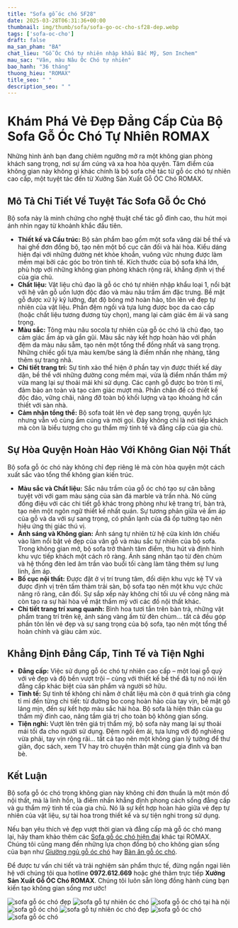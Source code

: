 ```yaml
---
title: "Sofa gỗ óc chó SF28"
date: 2025-03-28T06:31:36+00:00
thumbnail: img/thumb/sofa/sofa-go-oc-cho-sf28-dep.webp
tags: ['sofa-oc-cho']
draft: false
ma_san_pham: "BA"
chat_lieu: "Gỗ Óc Chó tự nhiên nhập khẩu Bắc Mỹ, Sơn Inchem"
mau_sac: "Vân, màu Nâu Óc Chó tự nhiên"
bao_hanh: "36 tháng"
thuong_hieu: "ROMAX"
title_seo: " "
description_seo: " "
---
```

# Khám Phá Vẻ Đẹp Đẳng Cấp Của Bộ Sofa Gỗ Óc Chó Tự Nhiên ROMAX

Những hình ảnh bạn đang chiêm ngưỡng mở ra một không gian phòng khách sang trọng, nơi sự ấm cúng và xa hoa hòa quyện. Tâm điểm của không gian này không gì khác chính là bộ sofa chế tác từ gỗ óc chó tự nhiên cao cấp, một tuyệt tác đến từ Xưởng Sản Xuất Gỗ ÓC Chó ROMAX.

## Mô Tả Chi Tiết Về Tuyệt Tác Sofa Gỗ Óc Chó

Bộ sofa này là minh chứng cho nghệ thuật chế tác gỗ đỉnh cao, thu hút mọi ánh nhìn ngay từ khoảnh khắc đầu tiên.

* **Thiết kế và Cấu trúc:** Bộ sản phẩm bao gồm một sofa văng dài bề thế và hai ghế đơn đồng bộ, tạo nên một bố cục cân đối và hài hòa. Kiểu dáng hiện đại với những đường nét khỏe khoắn, vuông vức nhưng được làm mềm mại bởi các góc bo tròn tinh tế. Kích thước của bộ sofa khá lớn, phù hợp với những không gian phòng khách rộng rãi, khẳng định vị thế của gia chủ.
* **Chất liệu:** Vật liệu chủ đạo là gỗ óc chó tự nhiên nhập khẩu loại 1, nổi bật với hệ vân gỗ uốn lượn độc đáo và màu nâu trầm ấm đặc trưng. Bề mặt gỗ được xử lý kỹ lưỡng, đạt độ bóng mờ hoàn hảo, tôn lên vẻ đẹp tự nhiên của vật liệu. Phần đệm ngồi và tựa lưng được bọc da cao cấp (hoặc chất liệu tương đương tùy chọn), mang lại cảm giác êm ái và sang trọng.
* **Màu sắc:** Tông màu nâu socola tự nhiên của gỗ óc chó là chủ đạo, tạo cảm giác ấm áp và gần gũi. Màu sắc này kết hợp hoàn hảo với phần đệm da màu nâu sẫm, tạo nên một tổng thể đồng nhất và sang trọng. Những chiếc gối tựa màu kem/be sáng là điểm nhấn nhẹ nhàng, tăng thêm sự trang nhã.
* **Chi tiết trang trí:** Sự tinh xảo thể hiện ở phần tay vịn được thiết kế dày dặn, bề thế với những đường cong mềm mại, vừa là điểm nhấn thẩm mỹ vừa mang lại sự thoải mái khi sử dụng. Các cạnh gỗ được bo tròn tỉ mỉ, đảm bảo an toàn và tạo cảm giác mượt mà. Phần chân đế có thiết kế độc đáo, vững chãi, nâng đỡ toàn bộ khối lượng và tạo khoảng hở cần thiết với sàn nhà.
* **Cảm nhận tổng thể:** Bộ sofa toát lên vẻ đẹp sang trọng, quyền lực nhưng vẫn vô cùng ấm cúng và mời gọi. Đây không chỉ là nơi tiếp khách mà còn là biểu tượng cho gu thẩm mỹ tinh tế và đẳng cấp của gia chủ.

## Sự Hòa Quyện Hoàn Hảo Với Không Gian Nội Thất

Bộ sofa gỗ óc chó này không chỉ đẹp riêng lẻ mà còn hòa quyện một cách xuất sắc vào tổng thể không gian kiến trúc.

* **Màu sắc và Chất liệu:** Sắc nâu trầm của gỗ óc chó tạo sự cân bằng tuyệt vời với gam màu sáng của sàn đá marble và trần nhà. Nó cũng đồng điệu với các chi tiết gỗ khác trong phòng như kệ trang trí, bàn trà, tạo nên một ngôn ngữ thiết kế nhất quán. Sự tương phản giữa vẻ ấm áp của gỗ và da với sự sang trọng, có phần lạnh của đá ốp tường tạo nên hiệu ứng thị giác thú vị.
* **Ánh sáng và Không gian:** Ánh sáng tự nhiên từ hệ cửa kính lớn chiếu vào làm nổi bật vẻ đẹp của vân gỗ và màu sắc tự nhiên của bộ sofa. Trong không gian mở, bộ sofa trở thành tâm điểm, thu hút và định hình khu vực tiếp khách một cách rõ ràng. Ánh sáng nhân tạo từ đèn chùm và hệ thống đèn led âm trần vào buổi tối càng làm tăng thêm sự lung linh, ấm áp.
* **Bố cục nội thất:** Được đặt ở vị trí trung tâm, đối diện khu vực kệ TV và được định vị trên tấm thảm trải sàn, bộ sofa tạo nên một khu vực chức năng rõ ràng, cân đối. Sự sắp xếp này không chỉ tối ưu về công năng mà còn tạo ra sự hài hòa về mặt thẩm mỹ với các đồ nội thất khác.
* **Chi tiết trang trí xung quanh:** Bình hoa tươi tắn trên bàn trà, những vật phẩm trang trí trên kệ, ánh sáng vàng ấm từ đèn chùm... tất cả đều góp phần tôn lên vẻ đẹp và sự sang trọng của bộ sofa, tạo nên một tổng thể hoàn chỉnh và giàu cảm xúc.

## Khẳng Định Đẳng Cấp, Tinh Tế và Tiện Nghi

* **Đẳng cấp:** Việc sử dụng gỗ óc chó tự nhiên cao cấp – một loại gỗ quý với vẻ đẹp và độ bền vượt trội – cùng với thiết kế bề thế đã tự nó nói lên đẳng cấp khác biệt của sản phẩm và người sở hữu.
* **Tinh tế:** Sự tinh tế không chỉ nằm ở chất liệu mà còn ở quá trình gia công tỉ mỉ đến từng chi tiết: từ đường bo cong hoàn hảo của tay vịn, bề mặt gỗ láng mịn, đến sự kết hợp màu sắc hài hòa. Bộ sofa là hiện thân của gu thẩm mỹ đỉnh cao, nâng tầm giá trị cho toàn bộ không gian sống.
* **Tiện nghi:** Vượt lên trên giá trị thẩm mỹ, bộ sofa này mang lại sự thoải mái tối đa cho người sử dụng. Đệm ngồi êm ái, tựa lưng với độ nghiêng vừa phải, tay vịn rộng rãi... tất cả tạo nên một không gian lý tưởng để thư giãn, đọc sách, xem TV hay trò chuyện thân mật cùng gia đình và bạn bè.

## Kết Luận

Bộ sofa gỗ óc chó trong không gian này không chỉ đơn thuần là một món đồ nội thất, mà là linh hồn, là điểm nhấn khẳng định phong cách sống đẳng cấp và gu thẩm mỹ tinh tế của gia chủ. Nó là sự kết hợp hoàn hảo giữa vẻ đẹp tự nhiên của vật liệu, sự tài hoa trong thiết kế và sự tiện nghi trong sử dụng.

Nếu bạn yêu thích vẻ đẹp vượt thời gian và đẳng cấp mà gỗ óc chó mang lại, hãy tham khảo thêm các [Sofa gỗ óc chó hiện đại](https://romax.vn/danh-muc/phong-khach/sofa-go-oc-cho/) khác tại ROMAX. Chúng tôi cũng mang đến những lựa chọn đồng bộ cho không gian sống của bạn như [Giường ngủ gỗ óc chó](https://romax.vn/danh-muc/phong-ngu/giuong-go-oc-cho/) hay [Bàn ăn gỗ óc chó](https://romax.vn/danh-muc/phong-bep/ban-an-go-oc-cho/).

Để được tư vấn chi tiết và trải nghiệm sản phẩm thực tế, đừng ngần ngại liên hệ với chúng tôi qua hotline **0972.612.669** hoặc ghé thăm trực tiếp **Xưởng Sản Xuất Gỗ ÓC Chó ROMAX**. Chúng tôi luôn sẵn lòng đồng hành cùng bạn kiến tạo không gian sống mơ ước!

![sofa gỗ óc chó đẹp](/img/sofa/sf28/sofa-go-oc-cho-sf28-1.webp)
![sofa gỗ tự nhiên óc chó](/img/sofa/sf28/sofa-go-oc-cho-sf28-2.webp)
![sofa gỗ óc chó tại hà nội](/img/sofa/sf28/sofa-go-oc-cho-sf28-3.webp)
![sofa gỗ óc chó](/img/sofa/sf28/sofa-go-oc-cho-sf28-4.webp)
![sofa gỗ tự nhiên óc chó đẹp](/img/sofa/sf28/sofa-go-oc-cho-sf28-5.webp)
![sofa gỗ óc chó](/img/sofa/sf28/sofa-go-oc-cho-sf28-6.webp)
![sofa gỗ óc chó](/img/sofa/sf28/sofa-go-oc-cho-sf28-7.webp)